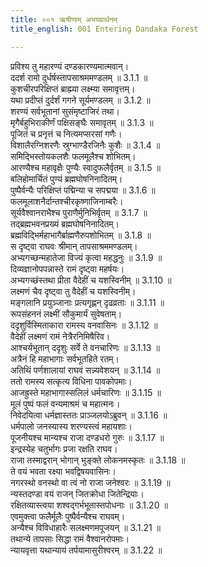 ```yaml
---
title: ००१ ऋषीणाम् अभयप्रार्थनम्
title_english: 001 Entering Dandaka Forest

---
```

<div class="audioEmbed"  caption="श्रीराम-हरिसीताराममूर्ति-घनपाठिभ्यां वचनम्" src="https://archive.org/download/Ramayana-recitation-Sriram-harisItArAmamUrti-Ghanapaati-v2/Kanda_3/Kanda_3_ARK-001-Rusheenam_Abhaya_Prathanam.mp3"></div>

प्रविश्य तु महारण्यं दण्डकारण्यमात्मवान्।  
ददर्श रामो दुर्धर्षस्तापसाश्रममण्डलम् ॥ 3.1.1 ॥   
कुशचीरपरिक्षिप्तं ब्राह्म्या लक्ष्म्या समावृत्तम्।  
यथा प्रदीप्तं दुर्दर्शं गगने सूर्यमण्डलम् ॥ 3.1.2 ॥   
शरण्यं सर्वभूतानां सुसंमृष्टाजिरं तथा।  
मृगैर्बहुभिराकीर्णं पक्षिसङ्घैः समावृतम् ॥ 3.1.3 ॥   
पूजितं च प्रनृत्तं च नित्यमप्सरसां गणैः।  
विशालैरग्निशरणैः स्रुग्भाण्डैरजिनैः कुशैः ॥ 3.1.4 ॥   
समिद्भिस्तोयकलशैः फलमूलैश्च शोभितम्।  
आरण्यैश्च महावृक्षैः पुण्यैः स्वादुफलैर्वृतम् ॥ 3.1.5 ॥   
बलिहोमार्चितं पुण्यं ब्रह्मघोषनिनादितम्।  
पुष्पैर्वन्यैः परिक्षिप्तं पद्मिन्या च सपद्मया ॥ 3.1.6 ॥   
फलमूलाशनैर्दान्तश्चीरकृष्णाजिनाम्बरैः।  
सूर्यवैश्वानराभैश्च पुराणैर्मुनिभिर्वृतम् ॥ 3.1.7 ॥   
तद्ब्रह्मभवनप्रख्यं ब्रह्मघोषनिनादितम्।  
ब्रह्मविद्भिर्महाभागैर्ब्राह्मणैरुपशोभितम् ॥ 3.1.8 ॥   
स दृष्ट्वा राघवः श्रीमान् तापसाश्रममण्डलम्।  
अभ्यगच्छन्महातेजा विज्यं कृत्वा महद्धनुः ॥ 3.1.9 ॥   
दिव्यज्ञानोपपन्नास्ते रामं दृष्ट्वा महर्षयः।  
अभ्यगच्छंस्तथा प्रीता वैदेहीं च यशस्विनीम् ॥ 3.1.10 ॥   
लक्ष्मणं चैव दृष्ट्वा तु वैदेहीं च यशस्विनीम्।  
मङ्गलानि प्रयुञ्जानाः प्रत्यगृह्णन् दृढव्रताः ॥ 3.1.11 ॥   
रूपसंहननं लक्ष्मीं सौकुमार्यं सुवेषताम्।  
ददृशुर्विस्मिताकारा रामस्य वनवासिनः ॥ 3.1.12 ॥   
वैदेहीं लक्ष्मणं रामं नेत्रैरनिमिषैरिव।  
आश्चर्यभूतान् ददृशुः सर्वे ते वनचारिणः ॥ 3.1.13 ॥   
अत्रैनं हि महाभागाः सर्वभूतहिते रतम्।  
अतिथिं पर्णशालायां राघवं सन्न्यवेशयन् ॥ 3.1.14 ॥   
ततो रामस्य सत्कृत्य विधिना पावकोपमाः।  
आजह्रुस्ते महाभागास्सलिलं धर्मचारिणः ॥ 3.1.15 ॥   
मूलं पुष्पं फलं वन्यमाश्रमं च महात्मनः।  
निवेदयित्वा धर्मज्ञास्ततः प्राञ्जलयोऽब्रुवन् ॥ 3.1.16 ॥   
धर्मपालो जनस्यास्य शरण्यस्त्वं महायशाः।  
पूजनीयश्च मान्यश्च राजा दण्डधरो गुरुः ॥ 3.1.17 ॥   
इन्द्रस्येह चतुर्भागः प्रजा रक्षति राघव।  
राजा तस्माद्वरान् भोगान् भुङ्क्ते लोकनमस्कृतः ॥ 3.1.18 ॥   
ते वयं भवता रक्ष्या भवद्विषयवासिनः।  
नगरस्थो वनस्थो वा त्वं नो राजा जनेश्वरः ॥ 3.1.19 ॥   
न्यस्तदण्डा वयं राजन् जितक्रोधा जितेन्द्रियाः।  
रक्षितव्यास्त्वया शश्वद्गर्भभूतास्तपोधनाः ॥ 3.1.20 ॥   
एवमुक्त्वा फलैर्मूलैः पुष्पैर्वन्यैश्च राघवम्।  
अन्यैश्च विविधाहारैः सलक्ष्मणमपूजयन् ॥ 3.1.21 ॥   
तथान्ये तापसाः सिद्धा रामं वैश्वानरोपमाः।  
न्यायवृत्ता यथान्यायं तर्पयामासुरीश्वरम् ॥ 3.1.22 ॥   